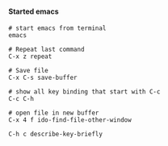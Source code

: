 #### Started emacs

    # start emacs from terminal
    emacs

    # Repeat last command
    C-x z repeat

    # Save file
    C-x C-s save-buffer

    # show all key binding that start with C-c
    C-c C-h

    # open file in new buffer
    C-x 4 f ido-find-file-other-window

    C-h c describe-key-briefly
